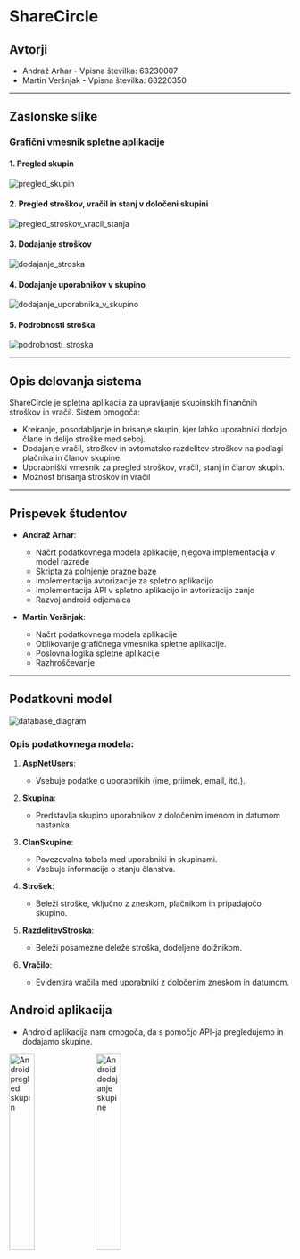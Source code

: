 # ShareCircle

## Avtorji

- Andraž Arhar - Vpisna številka: 63230007
- Martin Veršnjak - Vpisna številka: 63220350

---

## Zaslonske slike

### Grafični vmesnik spletne aplikacije

#### 1. Pregled skupin
![pregled_skupin](https://github.com/user-attachments/assets/ee84d79d-a014-40cd-b819-8470061e9eda)


#### 2. Pregled stroškov, vračil in stanj v določeni skupini
![pregled_stroskov_vracil_stanja](https://github.com/user-attachments/assets/6c5473d6-8821-47ab-b02f-071a06fbc7da)


#### 3. Dodajanje stroškov
![dodajanje_stroska](https://github.com/user-attachments/assets/aab62890-f842-4897-a907-d108be44ad98)


#### 4. Dodajanje uporabnikov v skupino
![dodajanje_uporabnika_v_skupino](https://github.com/user-attachments/assets/696ae1cb-0cc0-4de6-acf6-4e5aa3699a48)


#### 5. Podrobnosti stroška
![podrobnosti_stroska](https://github.com/user-attachments/assets/9e78b4f3-e8da-4bfc-bf4c-83575232fee9)


---

## Opis delovanja sistema

ShareCircle je spletna aplikacija za upravljanje skupinskih finančnih stroškov in vračil. Sistem omogoča:

- Kreiranje, posodabljanje in brisanje skupin, kjer lahko uporabniki dodajo člane in delijo stroške med seboj.
- Dodajanje vračil, stroškov in avtomatsko razdelitev stroškov na podlagi plačnika in članov skupine.
- Uporabniški vmesnik za pregled stroškov, vračil, stanj in članov skupin.
- Možnost brisanja stroškov in vračil

---

## Prispevek študentov

- **Andraž Arhar**:

  - Načrt podatkovnega modela aplikacije, njegova implementacija v model razrede
  - Skripta za polnjenje prazne baze
  - Implementacija avtorizacije za spletno aplikacijo
  - Implementacija API v spletno aplikacijo in avtorizacijo zanjo
  - Razvoj android odjemalca

- **Martin Veršnjak**:

  - Načrt podatkovnega modela aplikacije
  - Oblikovanje grafičnega vmesnika spletne aplikacije.
  - Poslovna logika spletne aplikacije
  - Razhroščevanje

---

## Podatkovni model
![database_diagram](https://github.com/user-attachments/assets/98c5edf9-1e26-4231-8d68-b5e35cbdd099)

### Opis podatkovnega modela:

1. **AspNetUsers**:

   - Vsebuje podatke o uporabnikih (ime, priimek, email, itd.).

2. **Skupina**:

   - Predstavlja skupino uporabnikov z določenim imenom in datumom nastanka.

3. **ClanSkupine**:

   - Povezovalna tabela med uporabniki in skupinami.
   - Vsebuje informacije o stanju članstva.

4. **Strošek**:

   - Beleži stroške, vključno z zneskom, plačnikom in pripadajočo skupino.

5. **RazdelitevStroska**:

   - Beleži posamezne deleže stroška, dodeljene dolžnikom.

6. **Vračilo**:

   - Evidentira vračila med uporabniki z določenim zneskom in datumom.

## Android aplikacija

  - Android aplikacija nam omogoča, da s pomočjo API-ja pregledujemo in dodajamo skupine.

<img src="https://github.com/user-attachments/assets/6e8c7927-074e-4968-b3c8-1d30182cd60a" alt="Android pregled skupin" style="width:30%; height:auto;">
<img src="https://github.com/user-attachments/assets/243758c8-d342-47a9-a4c9-0585b7923546" alt="Android dodajanje skupine" style="width:30%; height:auto;">
